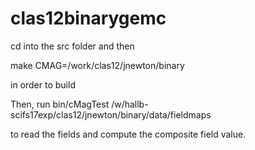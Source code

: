 # clas12binarygemc


cd into the src folder and then 

make CMAG=/work/clas12/jnewton/binary

in order to build


Then, run bin/cMagTest /w/hallb-scifs17exp/clas12/jnewton/binary/data/fieldmaps

to read the fields and compute the composite field value. 
